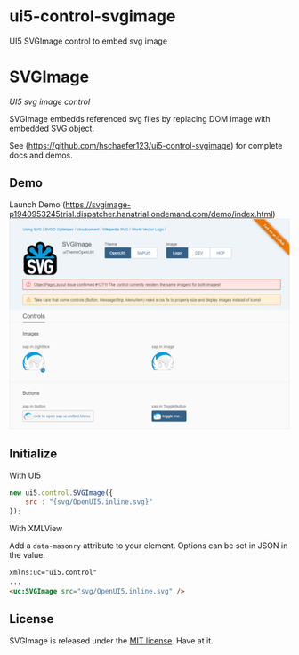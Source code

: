 # ui5-control-svgimage
UI5 SVGImage control to embed svg image

# SVGImage

_UI5 svg image control_

SVGImage embedds referenced svg files by replacing DOM image with embedded SVG object.

See (https://github.com/hschaefer123/ui5-control-svgimage) for complete docs and demos.

## Demo
Launch Demo (https://svgimage-p1940953245trial.dispatcher.hanatrial.ondemand.com/demo/index.html)
![Demo App](./demo/img/ui5.control.SVGImage.png)


## Initialize

With UI5

``` js
new ui5.control.SVGImage({
	src : "{svg/OpenUI5.inline.svg}"
});
```

With XMLView

Add a `data-masonry` attribute to your element. Options can be set in JSON in the value.

``` html
xmlns:uc="ui5.control"
...
<uc:SVGImage src="svg/OpenUI5.inline.svg" />
```

## License

SVGImage is released under the [MIT license](http://desandro.mit-license.org). Have at it.